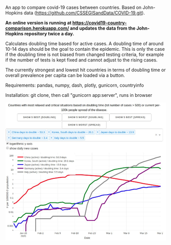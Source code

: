 An app to compare covid-19 cases between countries. Based on John-Hopkins data (https://github.com/CSSEGISandData/COVID-19.git).

**An online version is running at https://covid19-country-comparison.herokuapp.com/ and updates the data from the John-Hopkins repository twice a day.**

Calculates doubling time based for active cases. A doubling time of around 10-14 days should be the goal to contain the epidemic. This is only the case if the doubling time is not biased
from changed testing criteria, for example if the number of tests is kept fixed and cannot adjust to the rising cases.

The currently strongest and lowest hit countries in terms of doubling time or overall prevalence per capita can be loaded via a button.

Requirements: pandas, numpy, dash, plotly, gunicorn, countryinfo

Installation: 
git clone, then call "gunicorn app:server", runs in browser


<img src="./screenshot.jpg">



